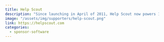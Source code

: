 ```yaml
---
title: Help Scout
description: "Since launching in April of 2011, Help Scout now powers 10,000+ support teams in over 140 countries."
image: "/assets/img/supporters/help-scout.png"
link: https://helpscout.com
categories:
  - sponsor-software
---
```

